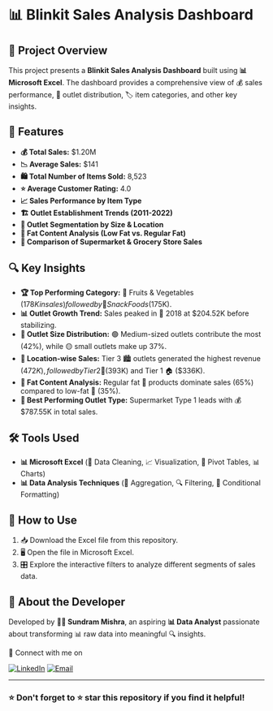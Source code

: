 # 📊 Blinkit Sales Analysis Dashboard

## 🚀 Project Overview
This project presents a **Blinkit Sales Analysis Dashboard** built using **📊 Microsoft Excel**. The dashboard provides a comprehensive view of 💰 sales performance, 🏪 outlet distribution, 🏷️ item categories, and other key insights.

## 🌟 Features
- **💰 Total Sales:** $1.20M
- **📉 Average Sales:** $141
- **🛍️ Total Number of Items Sold:** 8,523
- **⭐ Average Customer Rating:** 4.0
- **📈 Sales Performance by Item Type**
- **🏗️ Outlet Establishment Trends (2011-2022)**
- **🏢 Outlet Segmentation by Size & Location**
- **🥑 Fat Content Analysis (Low Fat vs. Regular Fat)**
- **🛒 Comparison of Supermarket & Grocery Store Sales**

## 🔍 Key Insights
- **🏆 Top Performing Category:** 🍏 Fruits & Vegetables ($178K in sales) followed by 🍿 Snack Foods ($175K).
- **📊 Outlet Growth Trend:** Sales peaked in 📅 2018 at $204.52K before stabilizing.
- **🏬 Outlet Size Distribution:** 🟢 Medium-sized outlets contribute the most (42%), while 🟡 small outlets make up 37%.
- **📍 Location-wise Sales:** Tier 3 🏙️ outlets generated the highest revenue ($472K), followed by Tier 2 🏢 ($393K) and Tier 1 🏠 ($336K).
- **🍔 Fat Content Analysis:** Regular fat 🥩 products dominate sales (65%) compared to low-fat 🥗 (35%).
- **🏪 Best Performing Outlet Type:** Supermarket Type 1 leads with 💰 $787.55K in total sales.

## 🛠 Tools Used
- **📊 Microsoft Excel** (🧼 Data Cleaning, 📈 Visualization, 📑 Pivot Tables, 📊 Charts)
- **📊 Data Analysis Techniques** (🧮 Aggregation, 🔍 Filtering, 🎨 Conditional Formatting)

## 📌 How to Use
1. 📥 Download the Excel file from this repository.
2. 🖥️ Open the file in Microsoft Excel.
3. 🎛️ Explore the interactive filters to analyze different segments of sales data.

## 📢 About the Developer
Developed by **👨‍💻 Sundram Mishra**, an aspiring **📊 Data Analyst** passionate about transforming 📊 raw data into meaningful 🔍 insights.

🔗 Connect with me on

[![LinkedIn](https://img.shields.io/badge/LinkedIn-0A66C2?style=for-the-badge&logo=linkedin&logoColor=white)](https://www.linkedin.com/in/sundrammishra55/)
[![Email](https://img.shields.io/badge/Email-E4405F?style=for-the-badge&logo=instagram&logoColor=white)](sundrammishra5556@gmail.com)

---
### ⭐ Don't forget to ⭐ star this repository if you find it helpful!

